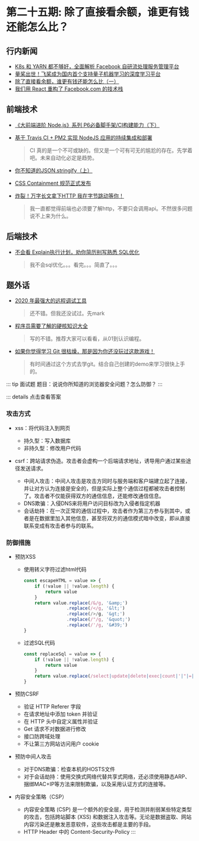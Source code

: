 # 第二十五期: 除了直接看余额，谁更有钱还能怎么比？

## 行内新闻

- [K8s 和 YARN 都不够好，全面解析 Facebook 自研流处理服务管理平台](https://www.infoq.cn/article/IcVkE4pKamyVVrQEU1yq)
- [量桨出世！飞桨成为国内首个支持量子机器学习的深度学习平台](https://www.infoq.cn/article/U8rfp0BVLK24Urgg8sgg)
- [除了直接看余额，谁更有钱还能怎么比（一）](https://xie.infoq.cn/article/b39a20bda8904cfb0da06e915)
- [我们用 React 重构了 Facebook.com 的技术栈](https://www.infoq.cn/article/Kv81gRrwEV4z2eqihagm)

## 前端技术

- [《大前端进阶 Node.js》系列 P6必备脚手架/CI构建能力（下）](https://juejin.im/post/5e835ef6f265da47a7411b06)
- [基于 Travis CI + PM2 实现 NodeJS 应用的持续集成和部署](https://juejin.im/post/5ebe3ad25188256d59525023)
    > CI 真的是一个不可或缺的。但又是一个可有可无的尴尬的存在。先学着吧。未来自动化必定是趋势。

- [你不知道的JSON.stringify（上）](https://xie.infoq.cn/article/e4e2754eceb3e129b5ecfaaa5)

- [CSS Containment 规范正式发布](https://www.infoq.cn/article/lBECNlBbgd81U01aQUMF)

- [炸裂！万字长文拿下HTTP 我在字节跳动等你！](https://juejin.im/post/5ec9c15cf265da76e5672aee)
    > 我一直都觉得前端也必须要了解http，不要只会调用api。不然很多问题说不上来为什么。

## 后端技术

- [不会看 Explain执行计划，劝你简历别写熟悉 SQL优化](https://juejin.im/post/5ec4e4a5e51d45786973b357)
    > 我不会sql优化。。。看完。。。简直了。。。

## 题外话

- [2020 年最强大的远程调试工具](https://www.infoq.cn/article/DSwwYCTs69hlGChtZWxk)
    > 还不错。但我还没试过。先mark

- [程序员需要了解的硬核知识大全](https://xie.infoq.cn/article/72733d214e94e6e0dd44942f2)
    > 写的不错。推荐大家可以看看，从01到认识编程。

- [如果你觉得学习 Git 很枯燥，那是因为你还没玩过这款游戏！](https://xie.infoq.cn/article/8d0017831bf4ba567549a818d)
    > 有时间通过这个方式去学git。结合自己创建的demo来学习很快上手的。

::: tip 面试题
题目：说说你所知道的浏览器安全问题？怎么防御？
:::


::: details 点击查看答案

### 攻击方式

- xss：将代码注入到网页
    - 持久型：写入数据库
    - 非持久型：修改用户代码

- csrf：跨站请求伪造。攻击者会虚构一个后端请求地址，诱导用户通过某些途径发送请求。
    - 中间人攻击：中间人攻击是攻击方同时与服务端和客户端建立起了连接，并让对方认为连接是安全的，但是实际上整个通信过程都被攻击者控制了。攻击者不仅能获得双方的通信信息，还能修改通信信息。
    - DNS欺骗：入侵DNS来将用户访问目标改为入侵者指定机器
    - 会话劫持：在一次正常的通信过程中，攻击者作为第三方参与到其中，或者是在数据里加入其他信息，甚至将双方的通信模式暗中改变，即从直接联系变成有攻击者参与的联系。

### 防御措施

- 预防XSS
    - 使用转义字符过滤html代码
        ```JavaScript
        const escapeHTML = value => {
            if (!value || !value.length) {
                return value
            }
            return value.replace(/&/g, '&amp;')
                        .replace(/</g, '&lt;')
                        .replace(/>/g, '&gt;')
                        .replace(/"/g, '&quot;')
                        .replace(/'/g, '&#39;')
        }
        ```
    - 过滤SQL代码
        ```JavaScript
        const replaceSql = value => {
            if (!value || !value.length) {
                return value
            }
            return value.replace(/select|update|delete|exec|count|'|"|=|;|>|<|%/ig, '')
        }
        ```

- 预防CSRF
    - 验证 HTTP Referer 字段
    - 在请求地址中添加 token 并验证
    - 在 HTTP 头中自定义属性并验证
    - Get 请求不对数据进行修改
    - 接口防跨域处理
    - 不让第三方网站访问用户 cookie

- 预防中间人攻击
    - 对于DNS欺骗：检查本机的HOSTS文件
    - 对于会话劫持：使用交换式网络代替共享式网络，还必须使用静态ARP、捆绑MAC+IP等方法来限制欺骗，以及采用认证方式的连接等。

- 内容安全策略（CSP）
    - 内容安全策略 (CSP) 是一个额外的安全层，用于检测并削弱某些特定类型的攻击，包括跨站脚本 (XSS) 和数据注入攻击等。无论是数据盗取、网站内容污染还是散发恶意软件，这些攻击都是主要的手段。
    - HTTP Header 中的 Content-Security-Policy <meta http-equiv="Content-Security-Policy">
:::
